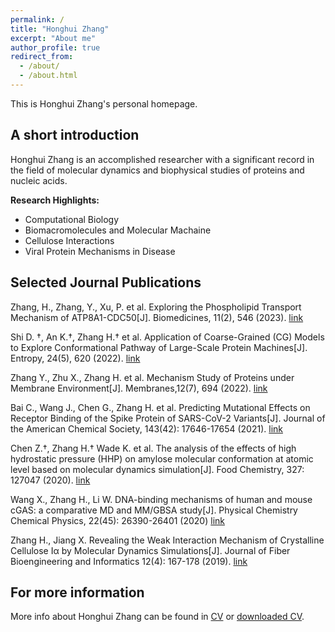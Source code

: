 ```yaml
---
permalink: /
title: "Honghui Zhang"
excerpt: "About me"
author_profile: true
redirect_from: 
  - /about/
  - /about.html
---
```


This is Honghui Zhang's personal homepage. 

## A short introduction
Honghui Zhang is an accomplished researcher with a significant record in the field of molecular dynamics and biophysical studies of proteins and nucleic acids. 

<b>Research Highlights:</b>
* Computational Biology
* Biomacromolecules and Molecular Machaine
* Cellulose Interactions
* Viral Protein Mechanisms in Disease

## Selected Journal Publications
Zhang, H., Zhang, Y., Xu, P. et al. Exploring the Phospholipid Transport Mechanism of ATP8A1-CDC50[J]. Biomedicines, 11(2), 546 (2023). [link]( https://doi.org/10.3390/biomedicines11020546)

Shi D. †, An K.†, Zhang H.† et al. Application of Coarse-Grained (CG) Models to Explore Conformational Pathway of Large-Scale Protein Machines[J]. Entropy, 24(5), 620 (2022). [link](https://doi.org/10.3390/e24050620)

Zhang Y., Zhu X., Zhang H. et al. Mechanism Study of Proteins under Membrane Environment[J]. Membranes,12(7), 694 (2022). [link](https://doi.org/10.3390/membranes12070694)

Bai C., Wang J., Chen G., Zhang H. et al. Predicting Mutational Effects on Receptor Binding of the Spike Protein of SARS-CoV-2 Variants[J]. Journal of the American Chemical Society, 143(42): 17646-17654 (2021).   [link](https://doi.org/10.1021/jacs.1c07965)

Chen Z.†, Zhang H.† Wade K. et al. The analysis of the effects of high hydrostatic pressure (HHP) on amylose molecular conformation at atomic level based on molecular dynamics simulation[J]. Food Chemistry, 327: 127047 (2020).   [link](https://doi.org/10.1016/j.foodchem.2020.127047)

Wang X., Zhang H., Li W. DNA-binding mechanisms of human and mouse cGAS: a comparative MD and MM/GBSA study[J]. Physical Chemistry Chemical Physics, 22(45): 26390-26401 (2020) [link](https://doi.org/10.1039/D0CP04162A)

Zhang H., Jiang X. Revealing the Weak Interaction Mechanism of Crystalline Cellulose Iα by Molecular Dynamics Simulations[J]. Journal of Fiber Bioengineering and Informatics 12(4): 167-178 (2019). [link](http://journal10.magtechjournal.com/Jwk_JoFBaI/EN/abstract/abstract528.shtml#)

## For more information
More info about Honghui Zhang can be found in [CV](https://honghui-zhang.github.io/cv/) or [downloaded CV](https://honghui-zhang.github.io/files/CV_Honghui_Zhang.pdf).
